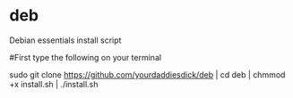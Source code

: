 # deb
Debian essentials install script

#First type the following on your terminal

sudo git clone https://github.com/yourdaddiesdick/deb | cd deb | chmmod +x install.sh | ./install.sh 
